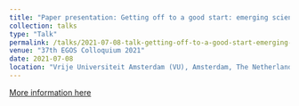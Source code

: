 ```yaml
---
title: "Paper presentation: Getting off to a good start: emerging scientific fields and external financing"
collection: talks
type: "Talk"
permalink: /talks/2021-07-08-talk-getting-off-to-a-good-start-emerging-scientific-fields-external-financing.md
venue: "37th EGOS Colloquium 2021"
date: 2021-07-08
location: "Vrije Universiteit Amsterdam (VU), Amsterdam, The Netherlands"
---
```


[More information here](https://www.egos.org/jart/prj3/egos/main.jart?rel=de&reserve-mode=active&content-id=1610525130808&subtheme_id=1573461260191&show_prog=yes)
